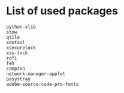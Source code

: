 # List of used packages

    python-xlib
    stow
    qtile
    xdotool
    xsecurelock
    xss-lock
    rofi
    feh
    compton
    network-manager-applet
    pasystray
    adobe-source-code-pro-fonts
